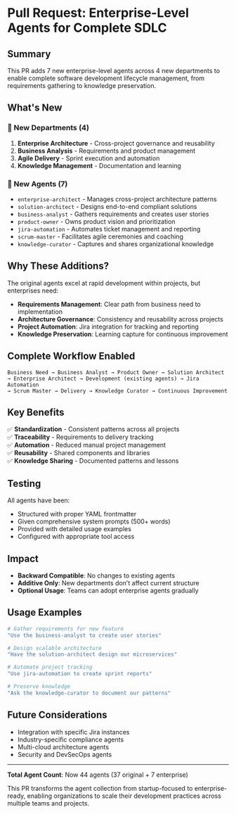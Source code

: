 # Pull Request: Enterprise-Level Agents for Complete SDLC

## Summary
This PR adds 7 new enterprise-level agents across 4 new departments to enable complete software development lifecycle management, from requirements gathering to knowledge preservation.

## What's New

### 🏢 New Departments (4)
1. **Enterprise Architecture** - Cross-project governance and reusability
2. **Business Analysis** - Requirements and product management  
3. **Agile Delivery** - Sprint execution and automation
4. **Knowledge Management** - Documentation and learning

### 🤖 New Agents (7)
- `enterprise-architect` - Manages cross-project architecture patterns
- `solution-architect` - Designs end-to-end compliant solutions
- `business-analyst` - Gathers requirements and creates user stories
- `product-owner` - Owns product vision and prioritization
- `jira-automation` - Automates ticket management and reporting
- `scrum-master` - Facilitates agile ceremonies and coaching
- `knowledge-curator` - Captures and shares organizational knowledge

## Why These Additions?

The original agents excel at rapid development within projects, but enterprises need:
- **Requirements Management**: Clear path from business need to implementation
- **Architecture Governance**: Consistency and reusability across projects
- **Project Automation**: Jira integration for tracking and reporting
- **Knowledge Preservation**: Learning capture for continuous improvement

## Complete Workflow Enabled

```
Business Need → Business Analyst → Product Owner → Solution Architect 
→ Enterprise Architect → Development (existing agents) → Jira Automation 
→ Scrum Master → Delivery → Knowledge Curator → Continuous Improvement
```

## Key Benefits

✅ **Standardization** - Consistent patterns across all projects  
✅ **Traceability** - Requirements to delivery tracking  
✅ **Automation** - Reduced manual project management  
✅ **Reusability** - Shared components and libraries  
✅ **Knowledge Sharing** - Documented patterns and lessons  

## Testing
All agents have been:
- Structured with proper YAML frontmatter
- Given comprehensive system prompts (500+ words)
- Provided with detailed usage examples
- Configured with appropriate tool access

## Impact
- **Backward Compatible**: No changes to existing agents
- **Additive Only**: New departments don't affect current structure
- **Optional Usage**: Teams can adopt enterprise agents gradually

## Usage Examples

```bash
# Gather requirements for new feature
"Use the business-analyst to create user stories"

# Design scalable architecture
"Have the solution-architect design our microservices"

# Automate project tracking
"Use jira-automation to create sprint reports"

# Preserve knowledge
"Ask the knowledge-curator to document our patterns"
```

## Future Considerations
- Integration with specific Jira instances
- Industry-specific compliance agents
- Multi-cloud architecture agents
- Security and DevSecOps agents

---

**Total Agent Count**: Now 44 agents (37 original + 7 enterprise)

This PR transforms the agent collection from startup-focused to enterprise-ready, enabling organizations to scale their development practices across multiple teams and projects.